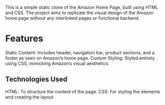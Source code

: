 This is a simple static clone of the Amazon Home Page, built using HTML and CSS. The project aims to replicate the visual design of the Amazon home page without any interlinked pages or functional backend.

# Features
Static Content: Includes header, navigation bar, product sections, and a footer as seen on Amazon’s home page.
Custom Styling: Styled entirely using CSS, mimicking Amazon’s visual aesthetics.
## Technologies Used
HTML: To structure the content of the page.
CSS: For styling the elements and creating the layout.
